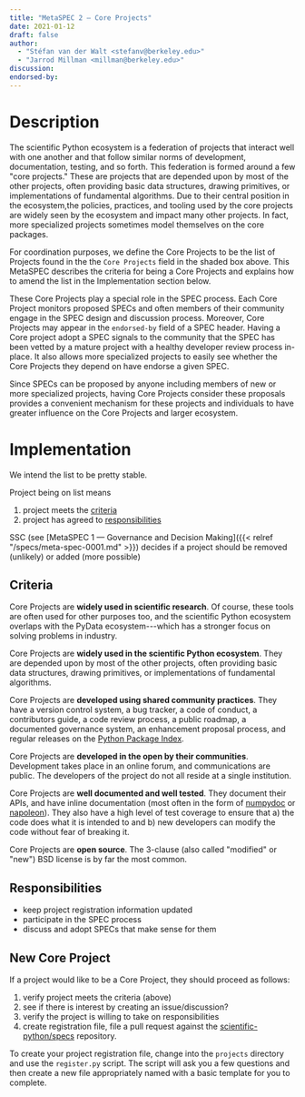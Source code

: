 ```yaml
---
title: "MetaSPEC 2 — Core Projects"
date: 2021-01-12
draft: false
author:
  - "Stéfan van der Walt <stefanv@berkeley.edu>"
  - "Jarrod Millman <millman@berkeley.edu>"
discussion:
endorsed-by:
---
```


# Description

The scientific Python ecosystem is a federation of projects
that interact well with one another and that follow similar norms of
development, documentation, testing, and so forth.
This federation is formed around a few "core projects."
These are projects that are depended upon by most of the other projects,
often providing basic data structures, drawing primitives,
or implementations of fundamental algorithms.
Due to their central position in the ecosystem,the policies, practices, and tooling
used by the core projects are widely seen by the ecosystem
and impact many other projects.
In fact, more specialized projects sometimes model themselves on the core packages.

For coordination purposes, we define the Core Projects to be the list
of Projects found in the the `Core Projects` field in the shaded box above.
This MetaSPEC describes the criteria for being a Core Projects and
explains how to amend the list in the Implementation section below.

These Core Projects play a special role in the SPEC process.
Each Core Project monitors proposed SPECs and often members of their community
engage in the SPEC design and discussion process.
Moreover, Core Projects may appear in the `endorsed-by` field of a SPEC header.
Having a Core project adopt a SPEC signals to the community that the SPEC has
been vetted by a mature project with a healthy developer review process in-place.
It also allows more specialized projects to easily see
whether the Core Projects they depend on have endorse a given SPEC.

Since SPECs can be proposed by anyone including members of new or more
specialized projects, having Core Projects consider these proposals
provides a convenient mechanism for these projects and individuals
to have greater influence on the Core Projects and larger ecosystem.

# Implementation

We intend the list to be pretty stable.

Project being on list means

1.  project meets the [criteria](#criteria)
2.  project has agreed to [responsibilities](#responsibilities)

SSC (see [MetaSPEC 1 — Governance and Decision Making]({{< relref
"/specs/meta-spec-0001.md" >}})
decides if a project should be removed (unlikely) or added (more possible)

## Criteria

Core Projects are **widely used in scientific research**.
Of course, these tools are often used for other purposes too, and the
scientific Python ecosystem overlaps with the PyData ecosystem---which has a
stronger focus on solving problems in industry.

Core Projects are **widely used in the scientific Python ecosystem**.
They are depended upon by most of the other projects,
often providing basic data structures, drawing primitives,
or implementations of fundamental algorithms.

Core Projects are **developed using shared community practices**.
They have a version control system, a bug tracker, a
code of conduct, a contributors guide, a code review process, a public
roadmap, a documented governance system, an enhancement proposal process,
and regular releases on the [Python Package Index](https://pypi.org/).

Core Projects are **developed in the open by their communities**.
Development takes place in an online forum, and communications are public.
The developers of the project do not all reside at a single institution.

Core Projects are **well documented and well tested**.
They document their APIs, and have inline documentation (most often in
the form of [numpydoc](https://numpydoc.readthedocs.io/) or
[napoleon](https://sphinxcontrib-napoleon.readthedocs.io/)).
They also have a high level of test coverage to ensure that a) the code
does what it is intended to and b) new developers can modify the code without
fear of breaking it.

Core Projects are **open source**.
The 3-clause (also called "modified" or "new") BSD license is by far the most common.

## Responsibilities

- keep project registration information updated
- participate in the SPEC process
- discuss and adopt SPECs that make sense for them

## New Core Project

If a project would like to be a Core Project, they should proceed as follows:

1. verify project meets the criteria (above)
2. see if there is interest by creating an issue/discussion?
3. verify the project is willing to take on responsibilities
4. create registration file, file a pull request against the
   [scientific-python/specs](https://github.com/scientific-python/specs)
   repository.

To create your project registration file, change into the
`projects` directory and use the `register.py` script.
The script will ask you a few questions and then create a new file
appropriately named with a basic template for you to complete.
